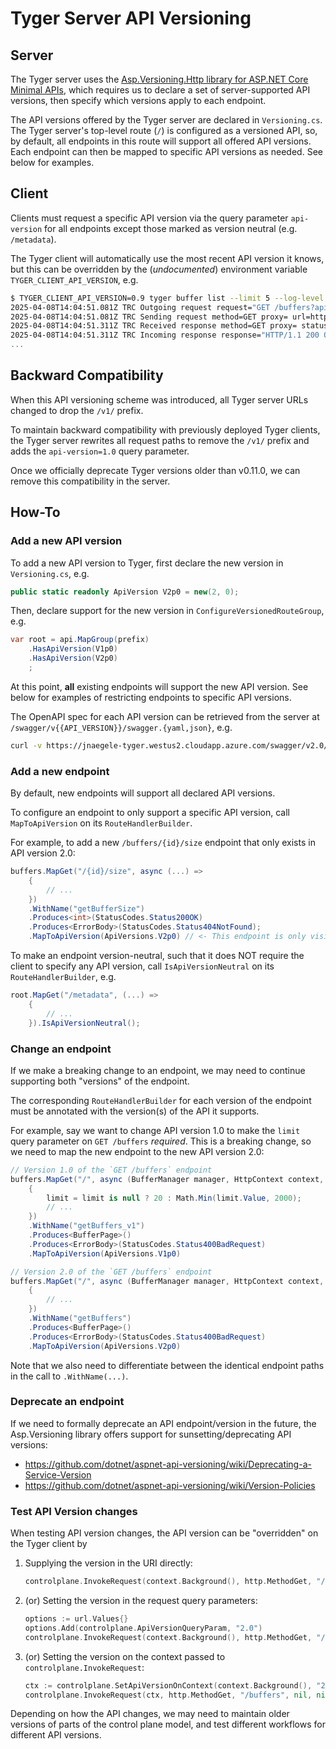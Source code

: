 # Tyger Server API Versioning

## Server

The Tyger server uses the [Asp.Versioning.Http library for ASP.NET Core Minimal APIs](https://github.com/dotnet/aspnet-api-versioning/wiki), which requires us to declare a set of server-supported API versions, then specify which versions apply to each endpoint.

The API versions offered by the Tyger server are declared in `Versioning.cs`.
The Tyger server's top-level route (`/`) is configured as a versioned API, so, by default, all endpoints in this route will support all offered API versions.
Each endpoint can then be mapped to specific API versions as needed. See below for examples.

## Client

Clients must request a specific API version via the query parameter `api-version` for all endpoints except those marked as version neutral (e.g. `/metadata`).

The Tyger client will automatically use the most recent API version it knows, but this can be overridden by the (*undocumented*) environment variable `TYGER_CLIENT_API_VERSION`, e.g.

```bash
$ TYGER_CLIENT_API_VERSION=0.9 tyger buffer list --limit 5 --log-level trace
2025-04-08T14:04:51.081Z TRC Outgoing request request="GET /buffers?api-version=0.9&limit=5 HTTP/1.1\r\nHost: jnaegele-tyger.westus2.cloudapp.azure.com\r\nUser-Agent: Go-http-client/1.1\r\nAuthorization: Bearer --REDACTED--\r\nContent-Type: application/json\r\nAccept-Encoding: gzip\r\n\r\n"
2025-04-08T14:04:51.081Z TRC Sending request method=GET proxy= url=https://jnaegele-tyger.westus2.cloudapp.azure.com/buffers?api-version=REDACTED&limit=REDACTED
2025-04-08T14:04:51.311Z TRC Received response method=GET proxy= status=200 url=https://jnaegele-tyger.westus2.cloudapp.azure.com/buffers?api-version=REDACTED&limit=REDACTED
2025-04-08T14:04:51.311Z TRC Incoming response response="HTTP/1.1 200 OK
...
```

## Backward Compatibility

When this API versioning scheme was introduced, all Tyger server URLs changed to drop the `/v1/` prefix.

To maintain backward compatibility with previously deployed Tyger clients, the Tyger server rewrites all request paths to remove the `/v1/` prefix and adds the `api-version=1.0` query parameter.

Once we officially deprecate Tyger versions older than v0.11.0, we can remove this compatibility in the server.


## How-To

### Add a new API version

To add a new API version to Tyger, first declare the new version in `Versioning.cs`, e.g.

```c#
public static readonly ApiVersion V2p0 = new(2, 0);
```

Then, declare support for the new version in `ConfigureVersionedRouteGroup`, e.g.

```c#
var root = api.MapGroup(prefix)
    .HasApiVersion(V1p0)
    .HasApiVersion(V2p0)
    ;
```

At this point, **all** existing endpoints will support the new API version.
See below for examples of restricting endpoints to specific API versions.

The OpenAPI spec for each API version can be retrieved from the server at `/swagger/v{{API_VERSION}}/swagger.{yaml,json}`, e.g.

```bash
curl -v https://jnaegele-tyger.westus2.cloudapp.azure.com/swagger/v2.0/swagger.yaml
```

### Add a new endpoint

By default, new endpoints will support all declared API versions.

To configure an endpoint to only support a specific API version, call `MapToApiVersion` on its `RouteHandlerBuilder`.

For example, to add a new `/buffers/{id}/size` endpoint that only exists in API version 2.0:

```c#
buffers.MapGet("/{id}/size", async (...) =>
    {
        // ...
    })
    .WithName("getBufferSize")
    .Produces<int>(StatusCodes.Status200OK)
    .Produces<ErrorBody>(StatusCodes.Status404NotFound);
    .MapToApiVersion(ApiVersions.V2p0) // <- This endpoint is only visible to api-version=2.0
```

To make an endpoint version-neutral, such that it does NOT require the client to specify any API version, call `IsApiVersionNeutral` on its `RouteHandlerBuilder`, e.g.

```c#
root.MapGet("/metadata", (...) =>
    {
        // ...
    }).IsApiVersionNeutral();
```


### Change an endpoint

If we make a breaking change to an endpoint, we may need to continue supporting both "versions" of the endpoint.

The corresponding `RouteHandlerBuilder` for each version of the endpoint must be annotated with the version(s) of the API it supports.

For example, say we want to change API version 1.0 to make the `limit` query parameter on `GET /buffers` *required*.
This is a breaking change, so we need to map the new endpoint to the new API version 2.0:

```c#
// Version 1.0 of the `GET /buffers` endpoint
buffers.MapGet("/", async (BufferManager manager, HttpContext context, int? limit, CancellationToken cancellationToken) =>
    {
        limit = limit is null ? 20 : Math.Min(limit.Value, 2000);
        // ...
    })
    .WithName("getBuffers_v1")
    .Produces<BufferPage>()
    .Produces<ErrorBody>(StatusCodes.Status400BadRequest)
    .MapToApiVersion(ApiVersions.V1p0)

// Version 2.0 of the `GET /buffers` endpoint
buffers.MapGet("/", async (BufferManager manager, HttpContext context, int limit, CancellationToken cancellationToken) =>
    {
        // ...
    })
    .WithName("getBuffers")
    .Produces<BufferPage>()
    .Produces<ErrorBody>(StatusCodes.Status400BadRequest)
    .MapToApiVersion(ApiVersions.V2p0)
```

Note that we also need to differentiate between the identical endpoint paths in the call to `.WithName(...)`.


### Deprecate an endpoint

If we need to formally deprecate an API endpoint/version in the future,
the Asp.Versioning library offers support for sunsetting/deprecating API versions:
- https://github.com/dotnet/aspnet-api-versioning/wiki/Deprecating-a-Service-Version
- https://github.com/dotnet/aspnet-api-versioning/wiki/Version-Policies


### Test API Version changes

When testing API version changes, the API version can be "overridden" on the Tyger client by
1.  Supplying the version in the URI directly:
    ```go
	controlplane.InvokeRequest(context.Background(), http.MethodGet, "/buffers?api-version=2.0", nil, nil, nil)
    ```
2.  (or) Setting the version in the request query parameters:
    ```go
    options := url.Values{}
    options.Add(controlplane.ApiVersionQueryParam, "2.0")
	controlplane.InvokeRequest(context.Background(), http.MethodGet, "/buffers", options, nil, nil)
    ```
3.  (or) Setting the version on the context passed to `controlplane.InvokeRequest`:
    ```go
	ctx := controlplane.SetApiVersionOnContext(context.Background(), "2.0")
	controlplane.InvokeRequest(ctx, http.MethodGet, "/buffers", nil, nil, nil)
    ```

Depending on how the API changes, we may need to maintain older versions of parts of the control plane model, and test different workflows for different API versions.
